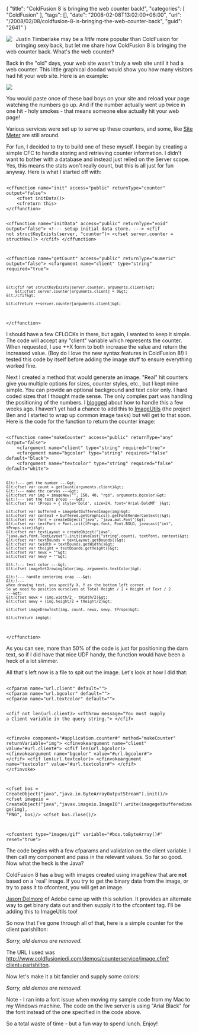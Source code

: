 {
	"title": "ColdFusion 8 is bringing the web counter back!",
	"categories": [
		"ColdFusion"
	],
	"tags": [],
	"date": "2008-02-08T13:02:00+06:00",
	"url": "/2008/02/08/coldfusion-8-is-bringing-the-web-counter-back",
	"guid": "2641"
}

<img src="http://static.raymondcamden.com/images/cfjedi/jt.jpg" align="left" style="margin-right: 10px;margin-bottom: 10px"> Justin Timberlake may be a <i>little</i> more popular than ColdFusion for bringing sexy back, but let me share how ColdFusion 8 is bringing the web counter back. What's the web counter?

Back in the "old" days, your web site wasn't truly a web site until it had a web counter. This little graphical doodad would show you how many visitors had hit your web site. Here is an example:

<img src="http://static.raymondcamden.com/images/cfjedi/Picture%2018.png">

You would paste once of these bad boys on your site and reload your page watching the numbers go up. And if the number actually went up twice in one hit - holy smokes - that means someone else actually hit your web page!

Various services were set up to serve up these counters, and some, like <a href="http://www.sitemeter.com/">Site Meter</a> are still around.

For fun, I decided to try to build one of these myself. I began by creating a simple CFC to handle storing and retrieving counter information. I didn't want to bother with a database and instead just relied on the Server scope. Yes, this means the stats won't really count, but this is all just for fun anyway. Here is what I started off with:

<code>
&lt;cffunction name="init" access="public" returnType="counter" output="false"&gt;
	&lt;cfset initData()&gt;
	&lt;cfreturn this&gt;
&lt;/cffunction&gt;

&lt;cffunction name="initData" access="public" returnType="void" output="false"&gt;
	&lt;!--- setup initial data store. ---&gt;
	&lt;cfif not structKeyExists(server, "counter")&gt;
		&lt;cfset server.counter = structNew()&gt;
	&lt;/cfif&gt;
&lt;/cffunction&gt;

&lt;cffunction name="getCount" access="public" returnType="numeric" output="false"&gt;
	&lt;cfargument name="client" type="string" required="true"&gt;
	
	&lt;cfif not structKeyExists(server.counter, arguments.client)&gt;
		&lt;cfset server.counter[arguments.client] = 0&gt;
	&lt;/cfif&gt;
	
	&lt;cfreturn ++server.counter[arguments.client]&gt;
&lt;/cffunction&gt;
</code>

I should have a few CFLOCKs in there, but again, I wanted to keep it simple. The code will accept any "client" variable which represents the counter. When requested, I use ++X form to both increase the value and return the increased value. (Boy do I love the new syntax features in ColdFusion 8!) I tested this code by itself before adding the image stuff to ensure everything worked fine.

Next I created a method that would generate an image. "Real" hit counters give you multiple options for sizes, counter styles, etc., but I kept mine simple. You can provide an optional background and text color only. I hard coded sizes that I thought made sense. The only complex part was handling the positioning of the numbers. I <a href="http://www.raymondcamden.com/index.cfm/2008/1/16/ColdFusion-8-Image-functions-and-text-size">blogged</a> about how to handle this a few weeks ago. I haven't yet had a chance to add this to <a href="http://imageutils.riaforge.org/">ImageUtils</a> (the project Ben and I started to wrap up common image tasks) but will get to that soon. Here is the code for the function to return the counter image:

<code>
&lt;cffunction name="makeCounter" access="public" returnType="any" output="false"&gt;
	&lt;cfargument name="client" type="string" required="true"&gt;
	&lt;cfargument name="bgcolor" type="string" required="false" default="black"&gt;
	&lt;cfargument name="textcolor" type="string" required="false" default="white"&gt;
	
	&lt;!--- get the number ---&gt;
	&lt;cfset var count = getCount(arguments.client)&gt;
	&lt;!--- make the canvas ---&gt;
	&lt;cfset var img = imageNew("", 150, 40, "rgb", arguments.bgcolor)&gt;
	&lt;!--- set the text props ---&gt;
	&lt;cfset var tProps = { style='bold', size=24, font='Arial-BoldMT' }&gt;
	
	&lt;cfset var buffered = imageGetBufferedImage(img)&gt;
	&lt;cfset var context = buffered.getGraphics().getFontRenderContext()&gt;
	&lt;cfset var font = createObject("java", "java.awt.Font")&gt;
	&lt;cfset var textFont = Font.init(tProps.font, Font.BOLD, javacast("int", tProps.size))&gt;
	&lt;cfset var textLayout = createObject("java", "java.awt.font.TextLayout").init(javaCast("string",count), textFont, context)&gt;
	&lt;cfset var textBounds = textLayout.getBounds()&gt;
	&lt;cfset var twidth = textBounds.getWidth()&gt;
	&lt;cfset var theight = textBounds.getHeight()&gt;
	&lt;cfset var newx = ""&gt;
	&lt;cfset var newy = ""&gt;
			
	&lt;!--- text color ---&gt;
	&lt;cfset imageSetDrawingColor(img, arguments.textColor)&gt;

	&lt;!--- handle centering crap ---&gt;	
	&lt;!---
	when drawing text, you specify X, Y as the bottom left corner.
	So we need to position ourselves at Total Height / 2 + Height of Text / 2
	---&gt;
	&lt;cfset newx = (img.width/2 - tWidth/2)&gt;
	&lt;cfset newy = (img.height/2 + tHeight/2)&gt;

	&lt;cfset imageDrawText(img, count, newx, newy, tProps)&gt;

	&lt;cfreturn img&gt;
&lt;/cffunction&gt;
</code>

As you can see, more than 50% of the code is just for positioning the darn text, so if I did have that nice UDF handy, the function would have been a heck of a lot slimmer. 

All that's left now is a file to spit out the image. Let's look at how I did that:

<code>
&lt;cfparam name="url.client" default=""&gt;
&lt;cfparam name="url.bgcolor" default=""&gt;
&lt;cfparam name="url.textcolor" default=""&gt;

&lt;cfif not len(url.client)&gt;
	&lt;cfthrow message="You must supply a Client variable in the query string."&gt;
&lt;/cfif&gt;

&lt;cfinvoke component="#application.counter#" method="makeCounter" returnVariable="img"&gt;
	&lt;cfinvokeargument name="client" value="#url.client#"&gt;
	&lt;cfif len(url.bgcolor)&gt;
		&lt;cfinvokeargument name="bgcolor" value="#url.bgcolor#"&gt;
	&lt;/cfif&gt;
	&lt;cfif len(url.textcolor)&gt;
		&lt;cfinvokeargument name="textcolor" value="#url.textcolor#"&gt;
	&lt;/cfif&gt;
&lt;/cfinvoke&gt;

&lt;cfset bos = CreateObject("java","java.io.ByteArrayOutputStream").init()/&gt;
&lt;cfset imageio = CreateObject("java","javax.imageio.ImageIO").write(imagegetbufferedimage(img), "PNG", bos)/&gt;
&lt;cfset bos.close()/&gt;

&lt;cfcontent type="images/gif" variable="#bos.toByteArray()#" reset="true"&gt;
</code>

The code begins with a few cfparams and validation on the client variable. I then call my component and pass in the relevant values. So far so good. Now what the heck is the Java?

ColdFusion 8 has a bug with images created using imageNew that are <b>not</b> based on a 'real' image. If you try to get the binary data from the image, or try to pass it to cfcontent, you will get an image.

<a href="http://www.cfinsider.com/">Jason Delmore</a> of Adobe came up with this solution. It provides an alternate way to get binary data out and then supply it to the cfcontent tag. I'll be adding this to ImageUtils too!

So now that I've gone through all of that, here is a simple counter for the client parishilton:

<!--
<img src="http://www.coldfusionjedi.com/demos/counterservice/image.cfm?client=parishilton">
-->
<i>Sorry, old demos are removed.</i>

The URL I used was http://www.coldfusionjedi.com/demos/counterservice/image.cfm?client=parishilton.

Now let's make it a bit fancier and supply some colors:
<!--
<img src="http://www.coldfusionjedi.com/demos/counterservice/image.cfm?client=parishilton&bgcolor=pink&textcolor=green">

That URL was http://www.coldfusionjedi.com/demos/counterservice/image.cfm?client=parishilton&bgcolor=pink&textcolor=green.
-->
<i>Sorry, old demos are removed.</i>

Note - I ran into a font issue when moving my sample code from my Mac to my Windows machine. The code on the live server is using "Arial Black" for the font instead of the one specified in the code above.

So a total waste of time - but a fun way to spend lunch. Enjoy!